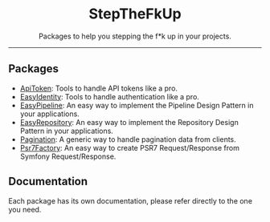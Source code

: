 <div align="center">
    <h1>StepTheFkUp</h1>
    <p>Packages to help you stepping the f*k up in your projects.</p>
</div>

---

## Packages

- [ApiToken](https://github.com/StepTheFkUp/ApiToken): Tools to handle API tokens like a pro.
- [EasyIdentity](https://github.com/StepTheFkUp/EasyIdentity): Tools to handle authentication like a pro.
- [EasyPipeline](https://github.com/StepTheFkUp/EasyPipeline): An easy way to implement the Pipeline Design Pattern in your applications.
- [EasyRepository](https://github.com/StepTheFkUp/EasyRepository): An easy way to implement the Repository Design Pattern in your applications.
- [Pagination](https://github.com/StepTheFkUp/Pagination): A generic way to handle pagination data from clients.
- [Psr7Factory](https://github.com/StepTheFkUp/Psr7Factory): An easy way to create PSR7 Request/Response from Symfony Request/Response.

## Documentation

Each package has its own documentation, please refer directly to the one you need.